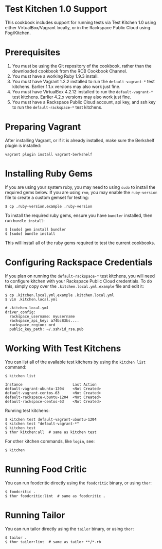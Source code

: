 Test Kitchen 1.0 Support
========================

This cookbook includes support for running tests via Test Kitchen 1.0 using either VirtualBox/Vagrant locally,
or in the Rackspace Public Cloud using Fog/Kitchen.


Prerequisites
=============

1. You must be using the Git repository of the cookbook, rather than the downloaded cookbook from the RCB Cookbook Channel.
2. You must have a working Ruby 1.9.3 install.
3. You must have Vagrant 1.2.2 installed to run the `default-vagrant-*` test kitchens. Earlier 1.1.x versions may also work just fine.
4. You must have VirtualBox 4.2.12 installed to run the `default-vagrant-*` test kitchens. Earlier 4.2.x versions may also work just fine.
5. You must have a Rackspace Public Cloud account, api key, and ssh key to run the `default-rackspace-*` test kitchens.


Preparing Vagrant
=================

After installing Vagrant, or if it is already installed, make sure the Berkshelf plugin is installed:

    vagrant plugin install vagrant-berkshelf


Installing Ruby Gems
====================

If you are using your system ruby, you may need to using `sudo` to install the required gems below.
If you are using `rvm`, you may enable the `ruby-version` file to create a custom gemset for testing:

    $ cp .ruby-version.example .ruby-version

To install the required ruby gems, ensure you have `bundler` installed, then run `bundle install`:

    $ [sudo] gem install bundler
    $ [sudo] bundle install

This will install all of the ruby gems required to test the current cookbooks.


Configuring Rackspace Credentials
=================================

If you plan on running the `default-rackspace-*` test kitchens, you will need to configure
kitchen with your Rackspace Public Cloud credentials. To do this, simply copy over the
`.kitchen.local.yml.example` file and edit it:

    $ cp .kitchen.local.yml.example .kitchen.local.yml
    $ vim .kitchen.local.yml

    # .kitchen.local.yml
    driver_config:
      rackspace_username: myusername
      rackspace_api_key: a74bc83bs....
      rackspace_region: ord
      public_key_path: ~/.ssh/id_rsa.pub


Working With Test Kitchens
==========================

You can list all of the available test kitchens by using the `kitchen list` command:

    $ kitchen list
    
    Instance                       Last Action
    default-vagrant-ubuntu-1204    <Not Created>
    default-vagrant-centos-63      <Not Created>
    default-rackspace-ubuntu-1204  <Not Created>
    default-rackspace-centos-63    <Not Created>

Running test kitchens:

    $ kitchen test default-vagrant-ubuntu-1204
    $ kitchen test "default-vagrant-*"
    $ kitchen test
    $ thor kitchen:all  # same as kitchen test

For other kitchen commands, like `login`, see:

    $ kitchen


Running Food Critic
===================

You can run foodcritic directly using the `foodcritic` binary, or using `thor`:

    $ foodcritic .
    $ thor foodcritic:lint  # same as foodcritic .


Running Tailor
==============

You can run tailor directly using the `tailor` binary, or using `thor`:

    $ tailor .
    $ thor tailor:lint  # same as tailor **/*.rb
